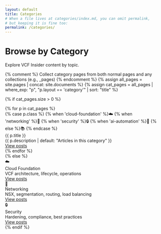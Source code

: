 ```yaml
---
layout: default
title: Categories
# When a file lives at categories/index.md, you can omit permalink,
# but keeping it is fine too:
permalink: /categories/
---
```


<div class="container categories-wrapper">
  <h1 class="section-title">Browse by Category</h1>
  <p class="section-subtitle">Explore VCF Insider content by topic.</p>

  {% comment %}
    Collect category pages from both normal pages and any collections (e.g., _pages)
  {% endcomment %}
  {% assign all_pages = site.pages | concat: site.documents %}
  {% assign cat_pages = all_pages | where_exp: "p", "p.layout == 'category'" | sort: "title" %}

  {% if cat_pages.size > 0 %}
    <div class="categories-grid">
      {% for p in cat_pages %}
        <div class="category-card">
          <div class="category-icon icon-{{ p.class | default: 'generic' }}">
            {% case p.class %}
              {% when 'cloud-foundation' %}☁️
              {% when 'networking' %}🛜
              {% when 'security' %}🔒
              {% when 'ai-automation' %}🤖
              {% else %}📚
            {% endcase %}
          </div>
          <div class="category-title">{{ p.title }}</div>
          <div class="category-meta">{{ p.description | default: "Articles in this category" }}</div>
          <a class="category-btn" href="{{ p.permalink | relative_url }}">View posts</a>
        </div>
      {% endfor %}
    </div>
  {% else %}
    <div class="categories-grid">
      <div class="category-card">
        <div class="category-icon icon-cloud-foundation">☁️</div>
        <div class="category-title">Cloud Foundation</div>
        <div class="category-meta">VCF architecture, lifecycle, operations</div>
        <a class="category-btn" href="{{ '/categories/cloud-foundation/' | relative_url }}">View posts</a>
      </div>
      <div class="category-card">
        <div class="category-icon icon-networking">🛜</div>
        <div class="category-title">Networking</div>
        <div class="category-meta">NSX, segmentation, routing, load balancing</div>
        <a class="category-btn" href="{{ '/categories/networking/' | relative_url }}">View posts</a>
      </div>
      <div class="category-card">
        <div class="category-icon icon-security">🔒</div>
        <div class="category-title">Security</div>
        <div class="category-meta">Hardening, compliance, best practices</div>
        <a class="category-btn" href="{{ '/categories/security/' | relative_url }}">View posts</a>
      </div>
    </div>
  {% endif %}
</div>
